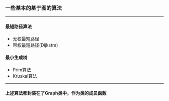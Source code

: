 ### 一些基本的基于图的算法

------------------------
#### 最短路径算法
* 无权最短路径
* 带权最短路径(Dijkstra)

#### 最小生成树
* Prim算法
* Kruskal算法
-------------------------
#### 上述算法都封装在了Graph类中，作为类的成员函数
